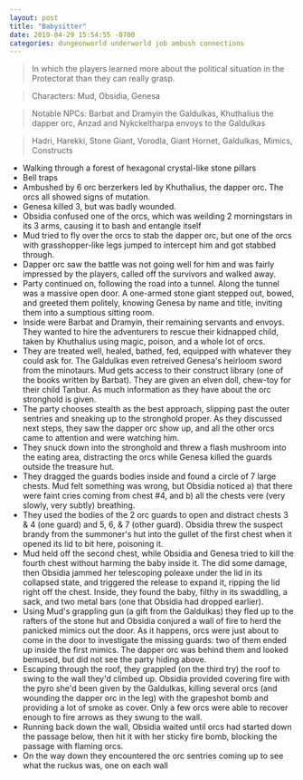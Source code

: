 ```yaml
---
layout: post
title: "Babysitter"
date: 2019-04-29 15:54:55 -0700
categories: dungeonworld underworld job ambush connections
---
```


> In which the players learned more about the political situation in the Protectorat than they can really grasp.

> Characters: Mud, Obsidia, Genesa

> Notable NPCs: Barbat and Dramyin the Galdulkas, Khuthalius the dapper orc, Anzad and Nykckeltharpa envoys to the Galdulkas

> Hadri, Harekki, Stone Giant, Vorodla, Giant Hornet, Galdulkas, Mimics, Constructs

-   Walking through a forest of hexagonal crystal-like stone pillars
-   Bell traps
-   Ambushed by 6 orc berzerkers led by Khuthalius, the dapper orc. The orcs all showed signs of mutation.
-   Genesa killed 3, but was badly wounded.
-   Obsidia confused one of the orcs, which was weilding 2 morningstars in its 3 arms, causing it to bash and entangle itself
-   Mud tried to fly over the orcs to stab the dapper orc, but one of the orcs with grasshopper-like legs jumped to intercept him and got stabbed through.
-   Dapper orc saw the battle was not going well for him and was fairly impressed by the players, called off the survivors and walked away.
-   Party continued on, following the road into a tunnel. Along the tunnel was a massive open door. A one-armed stone giant stepped out, bowed, and greeted them politely, knowing Genesa by name and title, inviting them into a sumptious sitting room.
-   Inside were Barbat and Dramyin, their remaining servants and envoys. They wanted to hire the adventurers to rescue their kidnapped child, taken by Khuthalius using magic, poison, and a whole lot of orcs.
-   They are treated well, healed, bathed, fed, equipped with whatever they could ask for. The Galdulkas even retreived Genesa's heirloom sword from the minotaurs. Mud gets access to their construct library (one of the books written by Barbat). They are given an elven doll, chew-toy for their child Tanbur. As much information as they have about the orc stronghold is given.
-   The party chooses stealth as the best approach, slipping past the outer sentries and sneaking up to the stronghold proper. As they discussed next steps, they saw the dapper orc show up, and all the other orcs came to attention and were watching him.
-   They snuck down into the stronghold and threw a flash mushroom into the eating area, distracting the orcs while Genesa killed the guards outside the treasure hut.
-   They dragged the guards bodies inside and found a circle of 7 large chests. Mud felt something was wrong, but Obsidia noticed a) that there were faint cries coming from chest #4, and b) all the chests vere (very slowly, very subtly) breathing.
-   They used the bodies of the 2 orc guards to open and distract chests 3 & 4 (one guard) and 5, 6, & 7 (other guard). Obsidia threw the suspect brandy from the summoner's hut into the gullet of the first chest when it opened its lid to bit here, poisoning it.
-   Mud held off the second chest, while Obsidia and Genesa tried to kill the fourth chest without harming the baby inside it. The did some damage, then Obsidia jammed her telescoping poleaxe under the lid in its collapsed state, and triggered the release to expand it, ripping the lid right off the chest. Inside, they found the baby, filthy in its swaddling, a sack, and two metal bars (one that Obsidia had dropped earlier).
-   Using Mud's grappling gun (a gift from the Galdulkas) they fled up to the rafters of the stone hut and Obsidia conjured a wall of fire to herd the panicked mimics out the door. As it happens, orcs were just about to come in the door to investigate the missing guards: two of them ended up inside the first mimics. The dapper orc was behind them and looked bemused, but did not see the party hiding above.
-   Escaping through the roof, they grappled (on the third try) the roof to swing to the wall they'd climbed up. Obsidia provided covering fire with the pyro she'd been given by the Galdulkas, killing several orcs (and wounding the dapper orc in the leg) with the grapeshot bomb and providing a lot of smoke as cover. Only a few orcs were able to recover enough to fire arrows as they swung to the wall.
-   Running back down the wall, Obsidia waited until orcs had started down the passage below, then hit it with her sticky fire bomb, blocking the passage with flaming orcs.
-   On the way down they encountered the orc sentries coming up to see what the ruckus was, one on each wall
